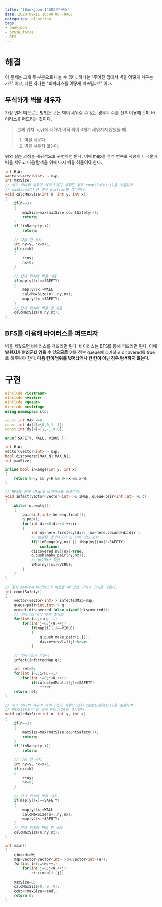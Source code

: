 ```yaml
---
title: "[Baekjoon,14502]연구소"
date: 2020-09-11 16:40:00 -0400
categories: algorithm 
tags:
- baekjoon 
- brute_force 
- BFS 
---
```


# 해결 
이 문제는 크게 두 부분으로 나눌 수 있다. 하나는 "주어진 맵에서 벽을 어떻게 세우는가?" 이고, 다른 하나는 "바이러스를 어떻게 퍼뜨릴까?" 이다. 

## 무식하게 벽을 세우자 
가장 먼저 떠오르는 방법은 모든 벽이 세워질 수 있는 경우의 수를 전부 이용해 보며 바이러스를 퍼뜨리는 것이다. 
> 현재 위치 (x,y)에 대하여 아직 벽이 3개가 세워지지 않았을 때
> 1. 벽을 세운다.  
> 2. 벽을 세우지 않는다. 

위와 같은 과정을 재귀적으로 구현하면 된다. 이때 map을 전역 변수로 사용하기 때문에 벽을 세우고 다음 탐색을 위해 다시 벽을 허물어야 한다.
```cpp
int H,W;
vector<vector<int> > map;
int maxSize;
// 벽이 하나씩 세우며 벽이 3개가 세워진 경우 countSafety()를 호출하여 
// maxSize보다 큰 경우 maxSize를 갱신한다.
void calcMaxSize(int n, int y, int x)
{
    if(n==3)
    {
        maxSize=max(maxSize,countSafety());
        return;
    }
    if(!inRange(y,x))
        return;
    
    // 다음 칸 위치
    int ny=y, nx=x+1;
    if(nx>=W)
    {
        ++ny;
        nx=0;
    }
    
    // 현재 위치에 벽을 세움
    if(map[y][x]==SAFETY)
    {
        map[y][x]=WALL;
        calcMaxSize(n+1,ny,nx);
        map[y][x]=SAFETY;
    }
    // 현재 위치에 벽을 안 세움
    calcMaxSize(n,ny,nx);
}
```

## BFS를 이용해 바이러스를 퍼뜨리자 
벽을 세웠으면 바이러스를 퍼뜨리면 된다. 바이러스는 BFS를 통해 퍼뜨리면 된다. 
이때 **발원지가 여러군데 있을 수 있으므로** 이를 전부 queue에 추가하고 dicovered를 true로 해주여야 한다. 
**다음 칸이 범위를 벗어났거나 빈 칸이 아닌 경우 탐색하지 않는다.** 

# 구현 
```cpp
#include <iostream>
#include <vector>
#include <queue>
#include <cstring>
using namespace std;

const int MAX_N=8;
const int dx[4]={0,0,1,-1};
const int dy[4]={1,-1,0,0};

enum{ SAFETY, WALL, VIRUS };

int H,W;
vector<vector<int> > map;
bool discovered[MAX_N][MAX_N];
int maxSize;

inline bool inRange(int y, int x)
{
    return 0<=y && y<H && 0<=x && x<W;
}

// BFS를 통해 iMap에 바이러스를 퍼뜨린다.
void infect(vector<vector<int> >& iMap, queue<pair<int,int> >& q)
{
    while(!q.empty())
    {
        pair<int,int> here=q.front();
        q.pop();
        for(int dir=0;dir<4;++dir)
        {
            int ny=here.first+dy[dir], nx=here.second+dx[dir];
            // 범위를 벗어나거나 빈 칸이 아닌 경우
            if(!inRange(ny,nx) || iMap[ny][nx]!=SAFETY)
                continue;
            discovered[ny][nx]=true;
            q.push(make_pair(ny,nx));
            // 바이러스 확산
            iMap[ny][nx]=VIRUS;
        }
    }
}

// 현재 map에서 바이러스가 퍼졌을 때 안전 구역의 크기를 구한다. 
int countSafety()
{
    vector<vector<int> > infectedMap=map;
    queue<pair<int,int> > q;
    memset(discovered,false,sizeof(discovered));
    // 바이러스 시작 부분 초기화
    for(int i=0;i<H;++i)
        for(int j=0;j<W;++j)
            if(map[i][j]==VIRUS)
            {
                q.push(make_pair(i,j));
                discovered[i][j]=true;
            }
    
    // 바이러스가 퍼진다
    infect(infectedMap,q);
    
    int ret=0;
    for(int i=0;i<H;++i)
        for(int j=0;j<W;++j)
            if(infectedMap[i][j]==SAFETY)
                ++ret;
    return ret;
}

// 벽이 하나씩 세우며 벽이 3개가 세워진 경우 countSafety()를 호출하여 
// maxSize보다 큰 경우 maxSize를 갱신한다.
void calcMaxSize(int n, int y, int x)
{
    if(n==3)
    {
        maxSize=max(maxSize,countSafety());
        return;
    }
    if(!inRange(y,x))
        return;
    
    // 다음 칸 위치
    int ny=y, nx=x+1;
    if(nx>=W)
    {
        ++ny;
        nx=0;
    }
    
    // 현재 위치에 벽을 세움
    if(map[y][x]==SAFETY)
    {
        map[y][x]=WALL;
        calcMaxSize(n+1,ny,nx);
        map[y][x]=SAFETY;
    }
    // 현재 위치에 벽을 안 세움
    calcMaxSize(n,ny,nx);
}

int main()
{
    cin>>H>>W;
    map=vector<vector<int> >(H,vector<int>(W));
    for(int i=0;i<H;++i)
        for(int j=0;j<W;++j)
            cin>>map[i][j];
    
    maxSize=0;
    calcMaxSize(0, 0, 0);
    cout<<maxSize<<endl;
    return 0;
}
```
